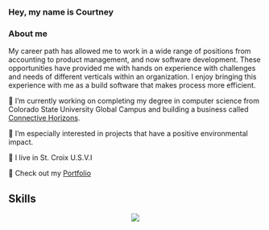 ### Hey, my name is Courtney  

### About me
My career path has allowed me to work in a wide range of positions from accounting to product management, and now software development. These opportunities have provided me with hands on experience with challenges and needs of different verticals within an organization. I enjoy bringing this experience with me as a build software that makes process more efficient. 

🔭 I’m currently working on completing my degree in computer science from Colorado State University Global Campus and building a business called [Connective Horizons](https://connectivehorizons.com).

🌱 I’m especially interested in projects that have a positive environmental impact.

:palm_tree: I live in St. Croix U.S.V.I

:blossom: Check out my [Portfolio](courtney.elsner.dev)


## Skills
<p align="center">
  <a href="https://skillicons.dev">
    <img src="https://skillicons.dev/icons?i=git,linux,docker,tailwind,vim,vscode,figma,firebase,js,nextjs vercel,html,java,aws" />
  </a>
</p>
